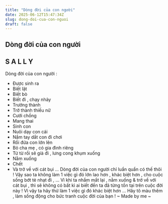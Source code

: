 ```yaml
---
title: "Dòng đời của con người"
date: 2025-06-12T15:47:34Z
slug: dong-doi-cua-con-nguoi
draft: false
---
```


## Dòng đời của con người

## S A L L Y

Dòng đời của con người :
- Được sinh ra
- Biết lật
- Biết bò
- Biết đi , chạy nhảy
- Trưởng thành
- Trở thành thiếu nữ
- Cưới chồng
- Mang thai
- Sinh con
- Nuôi dạy con cái
- Nắm tay dắt con đi chơi
- Rồi đứa con lớn lên
- Bỏ cha mẹ , có gia đình riêng
- Từ từ rồi sẽ già đi , lưng cong khụm xuống
- Nằm xuống
- Chết
- Và trở về với cát bụi …
Dòng đời của con người chỉ luẩn quẩn có thế thôi ! Vậy sao ta không làm 1 việc gì đó lớn lao hơn , khác biệt hơn , cho cuộc sống bớt tẻ nhạt đi , … Vì khi ta nhắm mắt lại , nằm xuống & trở về với cát bụi , thì sẽ không có bất kì ai biết đến ta đã từng tồn tại trên cuộc đời này ! Vì vậy ta hãy thử làm 1 việc gì đó khác biệt hơn … Hãy tô màu thêm , làm sống động cho bức tranh cuộc đời của bạn !
~ Made by me ~
